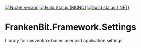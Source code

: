 [![NuGet version](https://badge.fury.io/nu/FrankenBit.Framework.Settings.svg)](http://badge.fury.io/nu/FrankenBit.Framework.Settings)
[![Build Status (MONO)](https://travis-ci.org/swalex/FrankenBit.Framework.Settings.svg?branch=master)](https://travis-ci.org/swalex/FrankenBit.Framework.Settings)
[![Build status (.NET)](https://ci.appveyor.com/api/projects/status/github/swalex/FrankenBit.Framework.Settings?branch=master&svg=true)](https://ci.appveyor.com/project/swalex/frankenbit-framework-settings)
# FrankenBit.Framework.Settings

Library for convention-based user and application settings
